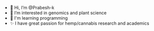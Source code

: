 - 👋 Hi, I’m @Prabesh-k
- 👀 I’m interested in genomics and plant science
- 🐣 I'm learning programming 
- ✨ I have great passion for hemp/cannabis research and academics 

<!---
Prabesh-k/Prabesh-k is a ✨ special ✨ repository because its `README.md` (this file) appears on your GitHub profile.
You can click the Preview link to take a look at your changes.
--->
